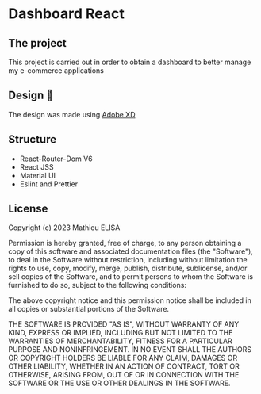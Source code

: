 # Dashboard React

## The project

This project is carried out in order to obtain a dashboard to better manage my e-commerce applications

## Design 🔧

The design was made using [Adobe XD](https://www.adobe.com/fr/products/xd.html)

## Structure

- React-Router-Dom V6
- React JSS
- Material UI
- Eslint and Prettier

## License

Copyright (c) 2023 Mathieu ELISA

Permission is hereby granted, free of charge, to any person obtaining a copy
of this software and associated documentation files (the "Software"), to deal
in the Software without restriction, including without limitation the rights
to use, copy, modify, merge, publish, distribute, sublicense, and/or sell
copies of the Software, and to permit persons to whom the Software is
furnished to do so, subject to the following conditions:

The above copyright notice and this permission notice shall be included in
all copies or substantial portions of the Software.

THE SOFTWARE IS PROVIDED "AS IS", WITHOUT WARRANTY OF ANY KIND, EXPRESS OR
IMPLIED, INCLUDING BUT NOT LIMITED TO THE WARRANTIES OF MERCHANTABILITY,
FITNESS FOR A PARTICULAR PURPOSE AND NONINFRINGEMENT. IN NO EVENT SHALL THE
AUTHORS OR COPYRIGHT HOLDERS BE LIABLE FOR ANY CLAIM, DAMAGES OR OTHER
LIABILITY, WHETHER IN AN ACTION OF CONTRACT, TORT OR OTHERWISE, ARISING FROM,
OUT OF OR IN CONNECTION WITH THE SOFTWARE OR THE USE OR OTHER DEALINGS IN
THE SOFTWARE.
